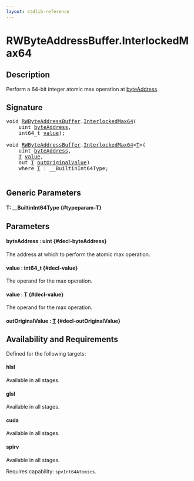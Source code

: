 ```yaml
---
layout: stdlib-reference
---
```


# RWByteAddressBuffer\.InterlockedMax64

## Description

Perform a 64-bit integer atomic max operation at <span class='code'><a href="/stdlib-reference/types/rwbyteaddressbuffer-0126d/interlockedmax64-0b#decl-byteAddress" class="code_param">byteAddress</a></span>.



## Signature 

<pre>
<span class="code_keyword">void</span> <a href="/stdlib-reference/types/rwbyteaddressbuffer-0126d/index" class="code_type">RWByteAddressBuffer</a>.<a href="/stdlib-reference/types/rwbyteaddressbuffer-0126d/interlockedmax64-0b">InterlockedMax64</a>(
    <span class="code_keyword">uint</span> <a href="/stdlib-reference/types/rwbyteaddressbuffer-0126d/interlockedmax64-0b#decl-byteAddress" class="code_param">byteAddress</a>,
    int64_t <a href="/stdlib-reference/types/rwbyteaddressbuffer-0126d/interlockedmax64-0b#decl-value" class="code_param">value</a>);

<span class="code_keyword">void</span> <a href="/stdlib-reference/types/rwbyteaddressbuffer-0126d/index" class="code_type">RWByteAddressBuffer</a>.<a href="/stdlib-reference/types/rwbyteaddressbuffer-0126d/interlockedmax64-0b">InterlockedMax64</a>&lt;<a href="/stdlib-reference/types/rwbyteaddressbuffer-0126d/interlockedmax64-0b#typeparam-T" class="code_type">T</a>&gt;(
    <span class="code_keyword">uint</span> <a href="/stdlib-reference/types/rwbyteaddressbuffer-0126d/interlockedmax64-0b#decl-byteAddress" class="code_param">byteAddress</a>,
    <a href="/stdlib-reference/types/rwbyteaddressbuffer-0126d/interlockedmax64-0b#typeparam-T" class="code_type">T</a> <a href="/stdlib-reference/types/rwbyteaddressbuffer-0126d/interlockedmax64-0b#decl-value" class="code_param">value</a>,
    <span class="code_keyword">out</span> <a href="/stdlib-reference/types/rwbyteaddressbuffer-0126d/interlockedmax64-0b#typeparam-T" class="code_type">T</a> <a href="/stdlib-reference/types/rwbyteaddressbuffer-0126d/interlockedmax64-0b#decl-outOriginalValue" class="code_param">outOriginalValue</a>)
    <span class='code_keyword'>where</span> <a href="/stdlib-reference/types/rwbyteaddressbuffer-0126d/interlockedmax64-0b#typeparam-T" class="code_type">T</a> : __BuiltinInt64Type;

</pre>

## Generic Parameters

#### T: \_\_BuiltinInt64Type {#typeparam-T}

## Parameters

#### byteAddress  : uint {#decl-byteAddress}
The address at which to perform the atomic max operation.

#### value  : int64\_t {#decl-value}
The operand for the max operation.

#### value  : [T](/stdlib-reference/types/rwbyteaddressbuffer-0126d/interlockedmax64-0b#typeparam-T) {#decl-value}
The operand for the max operation.

#### outOriginalValue  : [T](/stdlib-reference/types/rwbyteaddressbuffer-0126d/interlockedmax64-0b#typeparam-T) {#decl-outOriginalValue}

## Availability and Requirements

Defined for the following targets:

#### hlsl
Available in all stages.

#### glsl
Available in all stages.

#### cuda
Available in all stages.

#### spirv
Available in all stages.

Requires capability: `spvInt64Atomics`.


